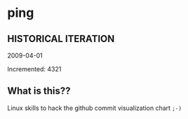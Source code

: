 # ping

## HISTORICAL ITERATION
2009-04-01

Incremented: 4321

## What is this?? 
Linux skills to hack the github commit visualization chart `;-)`
